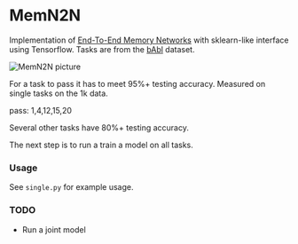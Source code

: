 # MemN2N

Implementation of [End-To-End Memory Networks](http://arxiv.org/abs/1503.08895) with sklearn-like interface using Tensorflow. Tasks are from the [bAbl](http://arxiv.org/abs/1502.05698) dataset.

![MemN2N picture](https://www.dropbox.com/s/3rdwfxt80v45uqm/Screenshot%202015-11-19%2000.57.27.png?dl=1)

For a task to pass it has to meet 95%+ testing accuracy. Measured on single tasks on the 1k data.

pass: 1,4,12,15,20

Several other tasks have 80%+ testing accuracy.

The next step is to run a train a model on all tasks.

### Usage

See `single.py` for example usage.

### TODO

* Run a joint model
